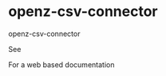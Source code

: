 openz-csv-connector
===================

openz-csv-connector

See

[Import Documentation]:<https://cdn.rawgit.com/HAWAIHAWAI/openz-csv-connector/master/openz-csv-import/doc/index.html>
[Export Documentation]:<https://cdn.rawgit.com/HAWAIHAWAI/openz-csv-connector/master/openz-csv-export/doc/index.html>

For a web based documentation
